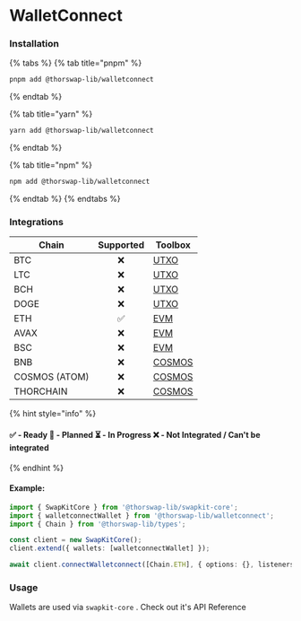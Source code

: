 # WalletConnect

### Installation

{% tabs %}
{% tab title="pnpm" %}
```bash
pnpm add @thorswap-lib/walletconnect
```
{% endtab %}

{% tab title="yarn" %}
```bash
yarn add @thorswap-lib/walletconnect
```
{% endtab %}

{% tab title="npm" %}
```bash
npm add @thorswap-lib/walletconnect
```
{% endtab %}
{% endtabs %}

### Integrations

<table data-full-width="false"><thead><tr><th>Chain</th><th align="center">Supported</th><th>Toolbox</th></tr></thead><tbody><tr><td>BTC</td><td align="center">❌</td><td><a href="../toolboxes/utxo.md">UTXO</a></td></tr><tr><td>LTC</td><td align="center">❌</td><td><a href="../toolboxes/utxo.md">UTXO</a></td></tr><tr><td>BCH</td><td align="center">❌</td><td><a href="../toolboxes/utxo.md">UTXO</a></td></tr><tr><td>DOGE</td><td align="center">❌</td><td><a href="../toolboxes/utxo.md">UTXO</a></td></tr><tr><td>ETH</td><td align="center">✅</td><td><a href="../toolboxes/evm.md">EVM</a></td></tr><tr><td>AVAX</td><td align="center">❌</td><td><a href="../toolboxes/evm.md">EVM</a></td></tr><tr><td>BSC</td><td align="center">❌</td><td><a href="../toolboxes/evm.md">EVM</a></td></tr><tr><td>BNB</td><td align="center">❌</td><td><a href="../toolboxes/cosmos.md">COSMOS</a></td></tr><tr><td>COSMOS (ATOM)</td><td align="center">❌</td><td><a href="../toolboxes/cosmos.md">COSMOS</a></td></tr><tr><td>THORCHAIN</td><td align="center">❌</td><td><a href="../toolboxes/cosmos.md">COSMOS</a></td></tr></tbody></table>

{% hint style="info" %}
#### ✅ - Ready 🤔 - Planned ⏳ - In Progress ❌ - Not Integrated / Can't be integrated
{% endhint %}

#### Example:&#x20;

```typescript
import { SwapKitCore } from '@thorswap-lib/swapkit-core';
import { walletconnectWallet } from '@thorswap-lib/walletconnect';
import { Chain } from '@thorswap-lib/types';

const client = new SwapKitCore();
client.extend({ wallets: [walletconnectWallet] });

await client.connectWalletconnect([Chain.ETH], { options: {}, listeners: {} })
```

### Usage

Wallets are used via `swapkit-core` . Check out it's API Reference
